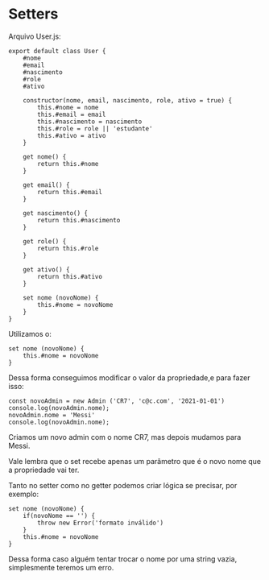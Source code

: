 # Setters

Arquivo User.js:

    export default class User {
        #nome
        #email
        #nascimento
        #role
        #ativo

        constructor(nome, email, nascimento, role, ativo = true) {
            this.#nome = nome
            this.#email = email
            this.#nascimento = nascimento
            this.#role = role || 'estudante'
            this.#ativo = ativo
        }

        get nome() {
            return this.#nome
        }

        get email() {
            return this.#email
        }

        get nascimento() {
            return this.#nascimento
        }

        get role() {
            return this.#role
        }

        get ativo() {
            return this.#ativo
        }

        set nome (novoNome) {
            this.#nome = novoNome
        }
    }

Utilizamos o:

    set nome (novoNome) {
        this.#nome = novoNome
    }

Dessa forma conseguimos modificar o valor da propriedade,e para fazer isso:

    const novoAdmin = new Admin ('CR7', 'c@c.com', '2021-01-01')
    console.log(novoAdmin.nome);
    novoAdmin.nome = 'Messi'
    console.log(novoAdmin.nome);

Criamos um novo admin com o nome CR7, mas depois mudamos para Messi.

Vale lembra que o set recebe apenas um parâmetro que é o novo nome que a propriedade vai ter.

Tanto no setter como no getter podemos criar lógica se precisar, por exemplo:

    set nome (novoNome) {
        if(novoNome == '') {
            throw new Error('formato inválido')
        }
        this.#nome = novoNome
    }

Dessa forma caso alguém tentar trocar o nome por uma string vazia, simplesmente teremos um erro.
